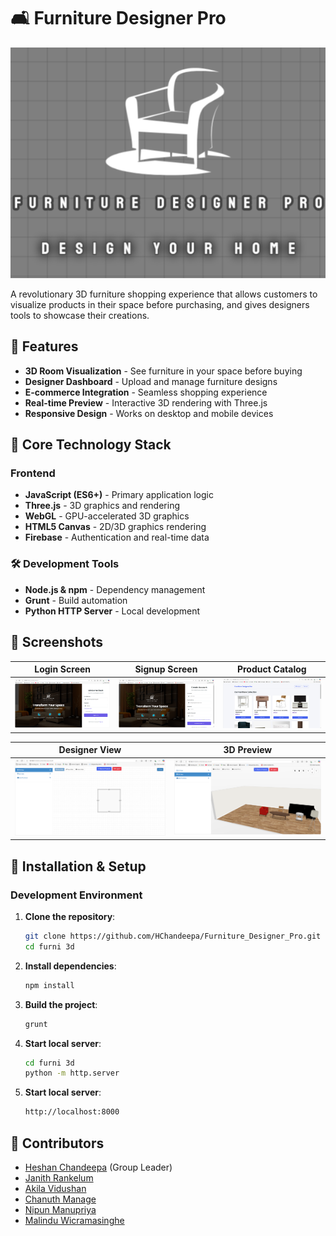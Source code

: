# 🛋️ Furniture Designer Pro

![Furniture Designer Pro Banner](https://github.com/HChandeepa/Furniture_Designer_Pro/blob/main/furni%203d/assets/Screenshots/logo.png) <!-- Replace with actual banner image -->

A revolutionary 3D furniture shopping experience that allows customers to visualize products in their space before purchasing, and gives designers tools to showcase their creations.

## 🌟 Features

- **3D Room Visualization** - See furniture in your space before buying
- **Designer Dashboard** - Upload and manage furniture designs
- **E-commerce Integration** - Seamless shopping experience
- **Real-time Preview** - Interactive 3D rendering with Three.js
- **Responsive Design** - Works on desktop and mobile devices

## 🧱 Core Technology Stack

### Frontend
- **JavaScript (ES6+)** - Primary application logic
- **Three.js** - 3D graphics and rendering
- **WebGL** - GPU-accelerated 3D graphics
- **HTML5 Canvas** - 2D/3D graphics rendering
- **Firebase** - Authentication and real-time data

### 🛠️ Development Tools
- **Node.js & npm** - Dependency management
- **Grunt** - Build automation
- **Python HTTP Server** - Local development

## 📸 Screenshots

| Login Screen | Signup Screen | Product Catalog |
|--------------|---------------|------------------|
| ![Login Screen](https://github.com/HChandeepa/Furniture_Designer_Pro/blob/main/furni%203d/assets/Screenshots/login.png) | ![Signup Screen](https://github.com/HChandeepa/Furniture_Designer_Pro/blob/main/furni%203d/assets/Screenshots/signup.png) | ![Product Catalog](https://github.com/HChandeepa/Furniture_Designer_Pro/blob/main/furni%203d/assets/Screenshots/product%20catelogue.png) |

| Designer View | 3D Preview |
|---------------|------------|
| ![Designer View](https://github.com/HChandeepa/Furniture_Designer_Pro/blob/main/furni%203d/assets/Screenshots/designer%20view.png) | ![3D Preview](https://github.com/HChandeepa/Furniture_Designer_Pro/blob/main/furni%203d/assets/Screenshots/3D%20view.png) |



## 🚀 Installation & Setup

### Development Environment

1. **Clone the repository**:
   ```bash
   git clone https://github.com/HChandeepa/Furniture_Designer_Pro.git
   cd furni 3d

2. **Install dependencies**:
   ```bash
   npm install

3. **Build the project**:
   ```bash
   grunt

4. **Start local server**:
   ```bash
   cd furni 3d
   python -m http.server

5. **Start local server**:
   ```bash
   http://localhost:8000

## 👥 Contributors

- [Heshan Chandeepa](https://github.com/HChandeepa) (Group Leader)
- [Janith Rankelum](https://github.com/JanithRankelum)
- [Akila Vidushan](https://github.com/Akilavidu)
- [Chanuth Manage](https://github.com/chanuth2k3)
- [Nipun Manupriya](https://github.com/1nipun)
- [Malindu Wicramasinghe](https://github.com/malindu101)
  </tr>
</table>
